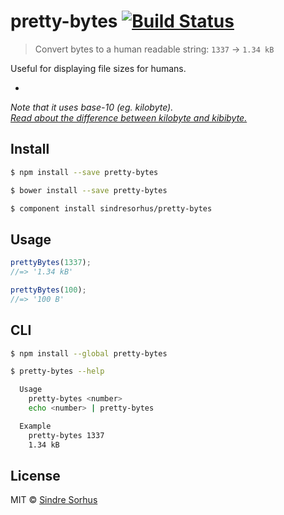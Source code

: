 # pretty-bytes [![Build Status](https://travis-ci.org/sindresorhus/pretty-bytes.svg?branch=master)](https://travis-ci.org/sindresorhus/pretty-bytes)

> Convert bytes to a human readable string: `1337` → `1.34 kB`

Useful for displaying file sizes for humans.

-

*Note that it uses base-10 (eg. kilobyte).  
[Read about the difference between kilobyte and kibibyte.](http://pacoup.com/2009/05/26/kb-kb-kib-whats-up-with-that/)*


## Install

```sh
$ npm install --save pretty-bytes
```

```sh
$ bower install --save pretty-bytes
```

```sh
$ component install sindresorhus/pretty-bytes
```


## Usage

```js
prettyBytes(1337);
//=> '1.34 kB'

prettyBytes(100);
//=> '100 B'
```


## CLI

```sh
$ npm install --global pretty-bytes
```

```sh
$ pretty-bytes --help

  Usage
    pretty-bytes <number>
    echo <number> | pretty-bytes

  Example
    pretty-bytes 1337
    1.34 kB
```


## License

MIT © [Sindre Sorhus](http://sindresorhus.com)
